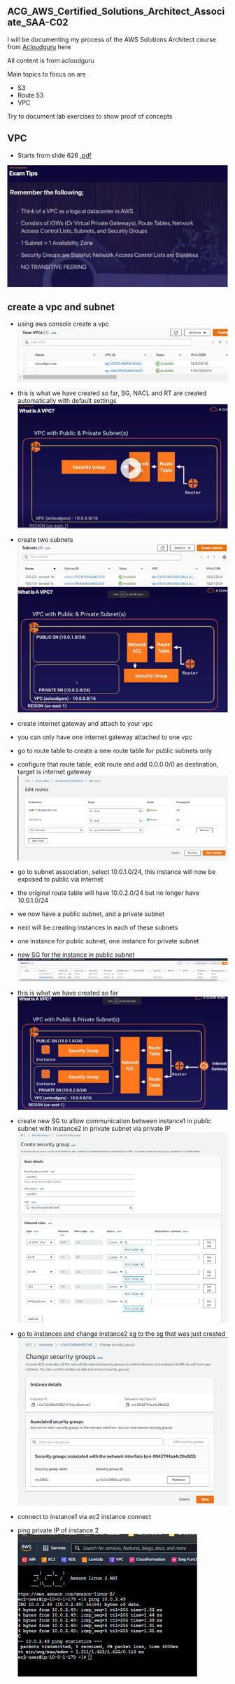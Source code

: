 ## ACG_AWS_Certified_Solutions_Architect_Associate_SAA-C02

I will be documenting my process of the AWS Solutions Architect course from [Acloudguru](https://learn.acloud.guru/course/aws-certified-solutions-architect-associate/overview) here

All content is from acloudguru

Main topics to focus on are
- S3
- Route 53
- VPC

Try to document lab exercises to show proof of concepts

## VPC
- Starts from slide 626 [.pdf](/1621966269571-AWS%20Certified%20Solutions%20Architect%20Associate%20SAA-C02%20NEW%20PDF_compressed.pdf)

![](/VPC_lab/images/vpc_1.png)

## create a vpc and subnet
- using aws console create a vpc
![](/VPC_lab/images/vpc_3.png)
- this is what we have created so far, SG, NACL and RT are created automatically with default settings
![](/VPC_lab/images/vpc_2.png)
- create two subnets
![](/VPC_lab/images/vpc_4.png)
![](/VPC_lab/images/vpc_5.png)
- create internet gateway and attach to your vpc
- you can only have one internet gateway attached to one vpc
- go to route table to create a new route table for public subnets only
- configure that route table, edit route and add 0.0.0.0/0 as destination, target is internet gateway
![](/VPC_lab/images/vpc_6.png)
- go to subnet association, select 10.0.1.0/24, this instance will now be exposed to public via internet
- the original route table will have 10.0.2.0/24 but no longer have 10.0.1.0/24
- we now have a public subnet, and a private subnet
- next will be creating instances in each of these subnets
- one instance for public subnet, one instance for private subnet
- new SG for the instance in public subnet
![](/VPC_lab/images/vpc_9.png)
- this is what we have created so far
![](/VPC_lab/images/vpc_8.png)

- create new SG to allow communication between instance1 in public subnet with instance2 in private subnet via private IP
![](/VPC_lab/images/vpc_10.png)
- go to instances and change instance2 sg to the sg that was just created
![](/VPC_lab/images/vpc_11.png)
- connect to instance1 via ec2 instance connect
- ping private IP of instance 2 
![](/VPC_lab/images/vpc_12.png)